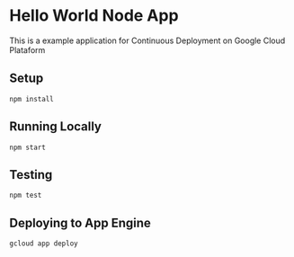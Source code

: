 # Hello World Node App 

This is a example application for Continuous Deployment on Google Cloud Plataform

## Setup

```
npm install
```

## Running Locally

```
npm start
```

## Testing

```
npm test
```

## Deploying to App Engine

```
gcloud app deploy
```